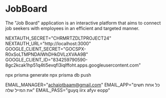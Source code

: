 # JobBoard
The "Job Board" application is an interactive platform that aims to connect job seekers with employees in an efficient and targeted manner.


NEXTAUTH_SECRET="CHRMRTZDLTPROJECT24"
NEXTAUTH_URL="http://localhost:3000"
GOOGLE_CLIENT_SECRET="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"
GOOGLE_CLIENT_ID="834259790590-8gc2kcak1hp51q4ti5evqfl3iqlffoht.apps.googleusercontent.com"


npx prisma generate
npx prisma db push


EMAIL_MANAGER="achaiotbaam@gmail.com"
EMAIL_APP="כל אחת תשים את המייל שלה"
EMAIL_PASS="guyq iirx afyv eopp"